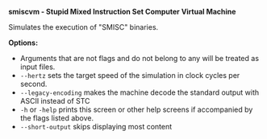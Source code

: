 **smiscvm - Stupid Mixed Instruction Set Computer Virtual Machine**

Simulates the execution of "SMISC" binaries.

**Options:**
* Arguments that are not flags and do not belong to any will be treated as input files.
* `--hertz` sets the target speed of the simulation in clock cycles per second.
* `--legacy-encoding` makes the machine decode the standard output with ASCII instead of STC
* `-h` or `-help` prints this screen or other help screens if accompanied by the flags listed above.
* `--short-output` skips displaying most content
